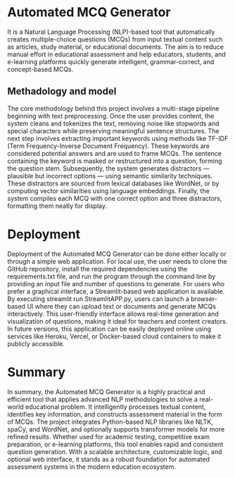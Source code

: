 # Automated MCQ Generator
          
It is a Natural Language Processing (NLP)-based tool that automatically creates multiple-choice questions (MCQs) from 
input textual content such as articles, study material, or educational documents. The aim is to reduce manual effort in educational 
assessment and help educators, students, and e-learning platforms quickly generate intelligent, grammar-correct, and concept-based MCQs.

## Methadology and model

The core methodology behind this project involves a multi-stage pipeline beginning with text preprocessing. Once the user provides content, the system cleans and tokenizes the text, removing noise like stopwords and special characters while preserving meaningful sentence structures. The next step involves extracting important keywords using methods like TF-IDF (Term Frequency-Inverse Document Frequency). These keywords are considered potential answers and are used to frame MCQs. The sentence containing the keyword is masked or restructured into a question, forming the question stem. Subsequently, the system generates distractors — plausible but incorrect options — using semantic similarity techniques. These distractors are sourced from lexical databases like WordNet, or by computing vector similarities using language embeddings. Finally, the system compiles each MCQ with one correct option and three distractors, formatting them neatly for display.

# Deployment
Deployment of the Automated MCQ Generator can be done either locally or through a simple web application. For local use, the user needs to clone the GitHub repository, install the required dependencies using the requirements.txt file, and run the program through the command line by providing an input file and number of questions to generate. For users who prefer a graphical interface, a Streamlit-based web application is available. By executing streamlit run StreamlitAPP.py, users can launch a browser-based UI where they can upload text or documents and generate MCQs interactively. This user-friendly interface allows real-time generation and visualization of questions, making it ideal for teachers and content creators. In future versions, this application can be easily deployed online using services like Heroku, Vercel, or Docker-based cloud containers to make it publicly accessible.

# Summary
In summary, the Automated MCQ Generator is a highly practical and efficient tool that applies advanced NLP methodologies to solve a real-world educational problem. It intelligently processes textual content, identifies key information, and constructs assessment material in the form of MCQs. The project integrates Python-based NLP libraries like NLTK, spaCy, and WordNet, and optionally supports transformer models for more refined results. Whether used for academic testing, competitive exam preparation, or e-learning platforms, this tool enables rapid and consistent question generation. With a scalable architecture, customizable logic, and optional web interface, it stands as a robust foundation for automated assessment systems in the modern education ecosystem.
